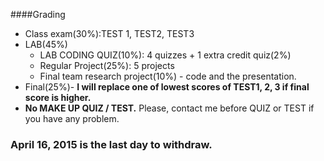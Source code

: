 ####Grading

* Class exam(30%):TEST 1, TEST2, TEST3
* LAB(45%)
    * LAB CODING QUIZ(10%): 4 quizzes + 1 extra credit quiz(2%)
    * Regular Project(25%): 5 projects
    * Final team research project(10%) - code and  the presentation.
* Final(25%)- **I will replace one of lowest scores of TEST1, 2, 3 if final score is higher.**
* **No MAKE UP QUIZ / TEST.** Please, contact me before QUIZ or TEST if you have any problem.

### April 16, 2015 is the last day to withdraw.

